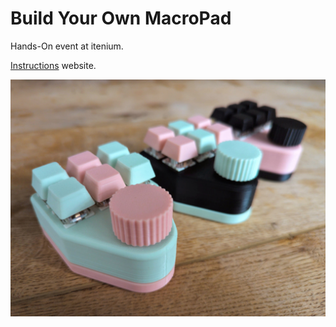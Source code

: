 Build Your Own MacroPad
=======================

Hands-On event at itenium.

[Instructions](https://itenium.be/BuildYourOwnMacroPad/) website.

![ALT TEXT](./docs/assets/goal.jpg)

